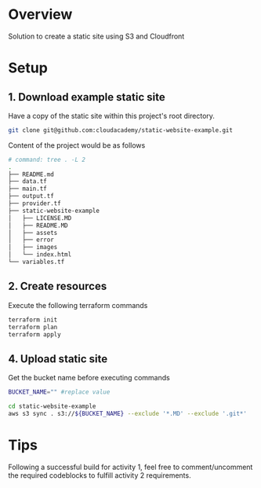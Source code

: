# Overview
Solution to create a static site using S3 and Cloudfront

# Setup
## 1. Download example static site
Have a copy of the static site within this project's root directory.
```bash
git clone git@github.com:cloudacademy/static-website-example.git
```

Content of the project would be as follows
```bash
# command: tree . -L 2
.
├── README.md
├── data.tf
├── main.tf
├── output.tf
├── provider.tf
├── static-website-example
│   ├── LICENSE.MD
│   ├── README.MD
│   ├── assets
│   ├── error
│   ├── images
│   └── index.html
└── variables.tf
```

## 2. Create resources
Execute the following terraform commands
```bash
terraform init
terraform plan
terraform apply
```

## 4. Upload static site
Get the bucket name before executing commands
```bash
BUCKET_NAME="" #replace value

cd static-website-example
aws s3 sync . s3://${BUCKET_NAME} --exclude '*.MD' --exclude '.git*'
```

# Tips
Following a successful build for activity 1, feel free to comment/uncomment the required codeblocks to fulfill activity 2 requirements.